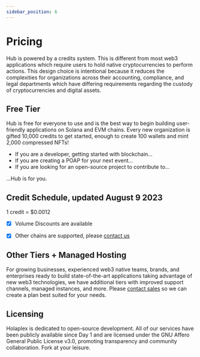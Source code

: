 ```yaml
---
sidebar_position: 6
---
```


Pricing
=======
Hub is powered by a credits system. This is different from most web3 applications which require users to hold native cryptocurrencies to perform actions. This design choice is intentional because it reduces the complexities for organizations across their accounting, compliance, and legal departments which have differing requirements regarding the custody of cryptocurrencies and digital assets.


Free Tier
---------
Hub is free for everyone to use and is the best way to begin building user-friendly applications on Solana and EVM chains. Every new organization is gifted 10,000 credits to get started, enough to create 100 wallets and mint 2,000 compressed NFTs!

-   If you are a developer, getting started with blockchain...
-   If you are creating a POAP for your next event...
-   If you are looking for an open-source project to contribute to...

...Hub is for you.


Credit Schedule, updated August 9 2023
---

1 credit = $0.0012

- [x]  Volume Discounts are available
- [x]  Other chains are supported, please [contact us](https://holaplex.typeform.com/inbound?typeform-source=docs.holaplex.com)


Other Tiers + Managed Hosting
---------------
For growing businesses, experienced web3 native teams, brands, and enterprises ready to build state-of-the-art applications taking advantage of new web3 technologies, we have additional tiers with improved support channels, managed instances, and more. Please [contact sales](https://holaplex.typeform.com/inbound?typeform-source=docs.holaplex.com) so we can create a plan best suited for your needs.


Licensing
---------------
Holaplex is dedicated to open-source development. All of our services have been publicly available since Day 1 and are licensed under the GNU Affero General Public License v3.0, promoting transparency and community collaboration. Fork at your leisure.
